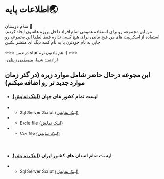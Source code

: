 # اطلاعات پایه🌏

سلام دوستان 🤠
<br>
من این مجموعه رو برای استفاده عمومی تمام افراد داخل پروژه هاشون ایجاد کردم. استفاده از اسکریپت های من هیچ مانعی برای هیچ کسی نداره فقط لطفا این مجموعه رو جایی به نام خودتون یا به نام کسه دیگ ای منتشر نکنین
<br>
<br>
⭐️⭐️⭐️ درضمن star هم یادتون نره :) ⭐️⭐️⭐️
<br>
-ارادتمند شما،
 [مصطفی زینلی](https://IMustafa.net)
<br>

## این مجوعه درحال حاضر شامل موارد زیره (در گذر زمان موارد جدید تر رو اضافه میکنم)

- ### لیست تمام کشور های جهان [(لینک نمایش)](https://github.com/mzeynali-ir/BasicInformation/tree/main/src/Countries)
- - Sql Server Script [(لینک نمایش)](https://github.com/mzeynali-ir/BasicInformation/tree/main/src/Countries/Scripts/SqlServer)
- - Excle file [(لینک نمایش)](https://github.com/mzeynali-ir/BasicInformation/tree/main/src/Countries/Scripts/Excel)
- - Csv file [(لینک نمایش)](https://github.com/mzeynali-ir/BasicInformation/tree/main/src/Countries/Scripts/Csv)

<br>

- ### لیست تمام استان های کشور ایران [(لینک نمایش)](https://github.com/mzeynali-ir/BasicInformation/tree/main/src/Provinces)
- - Sql Server Script [(لینک نمایش)](https://github.com/mzeynali-ir/BasicInformation/tree/main/src/Provinces/Scripts/SqlServer)


